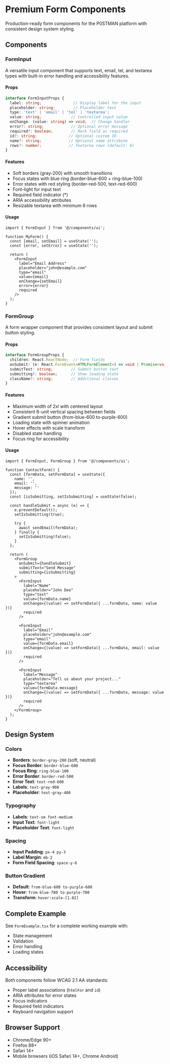 # Premium Form Components

Production-ready form components for the P0STMAN platform with consistent design system styling.

## Components

### FormInput

A versatile input component that supports text, email, tel, and textarea types with built-in error handling and accessibility features.

#### Props

```typescript
interface FormInputProps {
  label: string;              // Display label for the input
  placeholder: string;        // Placeholder text
  type: 'text' | 'email' | 'tel' | 'textarea';
  value: string;             // Controlled input value
  onChange: (value: string) => void;  // Change handler
  error?: string;            // Optional error message
  required?: boolean;        // Mark field as required
  id?: string;              // Optional custom ID
  name?: string;            // Optional name attribute
  rows?: number;            // Textarea rows (default: 6)
}
```

#### Features

- Soft borders (gray-200) with smooth transitions
- Focus states with blue ring (border-blue-600 + ring-blue-100)
- Error states with red styling (border-red-500, text-red-600)
- Font-light for input text
- Required field indicator (*)
- ARIA accessibility attributes
- Resizable textarea with minimum 6 rows

#### Usage

```tsx
import { FormInput } from '@/components/ui';

function MyForm() {
  const [email, setEmail] = useState('');
  const [error, setError] = useState('');

  return (
    <FormInput
      label="Email Address"
      placeholder="john@example.com"
      type="email"
      value={email}
      onChange={setEmail}
      error={error}
      required
    />
  );
}
```

### FormGroup

A form wrapper component that provides consistent layout and submit button styling.

#### Props

```typescript
interface FormGroupProps {
  children: React.ReactNode;  // Form fields
  onSubmit: (e: React.FormEvent<HTMLFormElement>) => void | Promise<void>;
  submitText: string;        // Submit button text
  submitting?: boolean;      // Show loading state
  className?: string;        // Additional classes
}
```

#### Features

- Maximum width of 2xl with centered layout
- Consistent 6-unit vertical spacing between fields
- Gradient submit button (from-blue-600 to-purple-600)
- Loading state with spinner animation
- Hover effects with scale transform
- Disabled state handling
- Focus ring for accessibility

#### Usage

```tsx
import { FormInput, FormGroup } from '@/components/ui';

function ContactForm() {
  const [formData, setFormData] = useState({
    name: '',
    email: '',
    message: ''
  });
  const [isSubmitting, setIsSubmitting] = useState(false);

  const handleSubmit = async (e) => {
    e.preventDefault();
    setIsSubmitting(true);

    try {
      await sendEmail(formData);
    } finally {
      setIsSubmitting(false);
    }
  };

  return (
    <FormGroup
      onSubmit={handleSubmit}
      submitText="Send Message"
      submitting={isSubmitting}
    >
      <FormInput
        label="Name"
        placeholder="John Doe"
        type="text"
        value={formData.name}
        onChange={(value) => setFormData({ ...formData, name: value })}
        required
      />

      <FormInput
        label="Email"
        placeholder="john@example.com"
        type="email"
        value={formData.email}
        onChange={(value) => setFormData({ ...formData, email: value })}
        required
      />

      <FormInput
        label="Message"
        placeholder="Tell us about your project..."
        type="textarea"
        value={formData.message}
        onChange={(value) => setFormData({ ...formData, message: value })}
        required
      />
    </FormGroup>
  );
}
```

## Design System

### Colors

- **Borders**: `border-gray-200` (soft, neutral)
- **Focus Border**: `border-blue-600`
- **Focus Ring**: `ring-blue-100`
- **Error Border**: `border-red-500`
- **Error Text**: `text-red-600`
- **Labels**: `text-gray-900`
- **Placeholder**: `text-gray-400`

### Typography

- **Labels**: `text-sm font-medium`
- **Input Text**: `font-light`
- **Placeholder Text**: `font-light`

### Spacing

- **Input Padding**: `px-4 py-3`
- **Label Margin**: `mb-2`
- **Form Field Spacing**: `space-y-6`

### Button Gradient

- **Default**: `from-blue-600 to-purple-600`
- **Hover**: `from-blue-700 to-purple-700`
- **Transform**: `hover:scale-[1.02]`

## Complete Example

See `FormExample.tsx` for a complete working example with:
- State management
- Validation
- Error handling
- Loading states

## Accessibility

Both components follow WCAG 2.1 AA standards:

- Proper label associations (`htmlFor` and `id`)
- ARIA attributes for error states
- Focus indicators
- Required field indicators
- Keyboard navigation support

## Browser Support

- Chrome/Edge 90+
- Firefox 88+
- Safari 14+
- Mobile browsers (iOS Safari 14+, Chrome Android)
